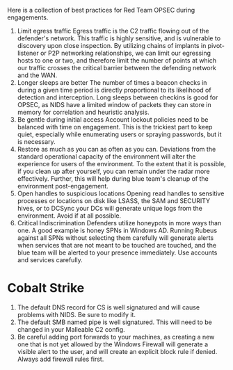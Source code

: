 Here is a collection of best practices for Red Team OPSEC during engagements. 

1. Limit egress traffic
Egress traffic is the C2 traffic flowing out of the defender's network. This traffic is highly sensitive, and is vulnerable to discovery upon close inspection. By utilizing chains of implants in pivot-listener or P2P networking relationships, we can limit our egressing hosts to one or two, and therefore limit the number of points at which our traffic crosses the critical barrier between the defending network and the WAN. 
2. Longer sleeps are better
The number of times a beacon checks in during a given time period is directly proportional to its likelihood of detection and interception. Long sleeps between checkins is good for OPSEC, as NIDS have a limited window of packets they can store in memory for correlation and heuristic analysis. 
3. Be gentle during initial access
Account lockout policies need to be balanced with time on engagement. This is the trickiest part to keep quiet, especially while enumerating users or spraying passwords, but it is necessary. 
4. Restore as much as you can as often as you can. 
Deviations from the standard operational capacity of the environment will alter the experience for users of the environment. To the extent that it is possible, if you clean up after yourself, you can remain under the radar more effectively. Further, this will help during blue team's cleanup of the environment post-engagement.
5. Open handles to suspicious locations
Opening read handles to sensitive processes or locations on disk like LSASS, the SAM and SECURITY hives, or to DCSync your DCs will generate unique logs from the environment. Avoid if at all possible. 
6. Critical Indiscrimination
Defenders utilize honeypots in more ways than one. A good example is honey SPNs in Windows AD. Running Rubeus against all SPNs without selecting them carefully will generate alerts when services that are not meant to be touched are touched, and the blue team will be alerted to your presence immediately. Use accounts and services carefully. 

# Cobalt Strike
1. The default DNS record for CS is well signatured and will cause problems with NIDS. Be sure to modify it. 
2. The default SMB named pipe is well signatured. This will need to be changed in your Malleable C2 config. 
3. Be careful adding port forwards to your machines, as creating a new one that is not yet allowed by the Windows Firewall will generate a visible alert to the user, and will create an explicit block rule if denied. Always add firewall rules first. 
